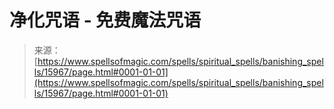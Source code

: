 <!--yml

category: 未分类

date: 2024-06-12 18:55:48

-->

# 净化咒语 - 免费魔法咒语

> 来源：[https://www.spellsofmagic.com/spells/spiritual_spells/banishing_spells/15967/page.html#0001-01-01](https://www.spellsofmagic.com/spells/spiritual_spells/banishing_spells/15967/page.html#0001-01-01)
